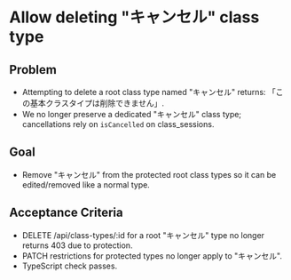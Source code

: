 # Allow deleting "キャンセル" class type

## Problem
- Attempting to delete a root class type named "キャンセル" returns: 「この基本クラスタイプは削除できません」.
- We no longer preserve a dedicated "キャンセル" class type; cancellations rely on `isCancelled` on class_sessions.

## Goal
- Remove "キャンセル" from the protected root class types so it can be edited/removed like a normal type.

## Acceptance Criteria
- DELETE /api/class-types/:id for a root "キャンセル" type no longer returns 403 due to protection.
- PATCH restrictions for protected types no longer apply to "キャンセル".
- TypeScript check passes.

